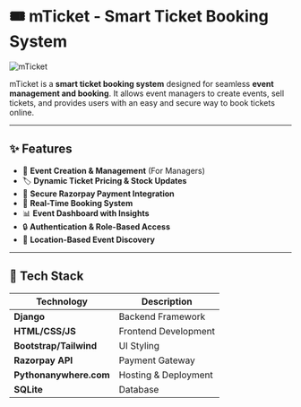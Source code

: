 # 🎟️ mTicket - Smart Ticket Booking System

![mTicket](https://mticket.pythonanywhere.com/)

mTicket is a **smart ticket booking system** designed for seamless **event management and booking**. It allows event managers to create events, sell tickets, and provides users with an easy and secure way to book tickets online. 

---

## ✨ Features

- 🎫 **Event Creation & Management** (For Managers)
- 🏷️ **Dynamic Ticket Pricing & Stock Updates**
- 🛒 **Secure Razorpay Payment Integration**
- 📅 **Real-Time Booking System**
- 📊 **Event Dashboard with Insights**
- 🔒 **Authentication & Role-Based Access**
- 📍 **Location-Based Event Discovery**

---

## 🚀 Tech Stack

| Technology  | Description |
|-------------|------------|
| **Django**  | Backend Framework |
| **HTML/CSS/JS** | Frontend Development |
| **Bootstrap/Tailwind** | UI Styling |
| **Razorpay API** | Payment Gateway |
| **Pythonanywhere.com** | Hosting & Deployment |
| **SQLite** | Database |

